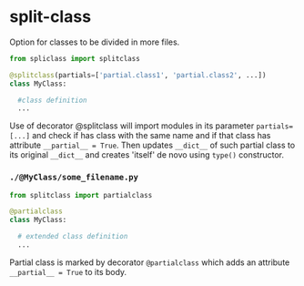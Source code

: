 # split-class

Option for classes to be divided in more files.

```python
from spliclass import splitclass

@splitclass(partials=['partial.class1', 'partial.class2', ...])
class MyClass:

  #class definition
  ...

```
Use of decorator @splitclass will import modules in its parameter `partials=[...]` and check if has class with the same name and if that class has attribute `__partial__ = True`. Then updates `__dict__` of such partial class to its original `__dict__` and creates 'itself' de novo using `type()` constructor.

### `./@MyClass/some_filename.py`
```python
from splitclass import partialclass

@partialclass
class MyClass:

  # extended class definition
  ...

```

Partial class is marked by decorator `@partialclass` which adds an attribute `__partial__ = True` to its body.
